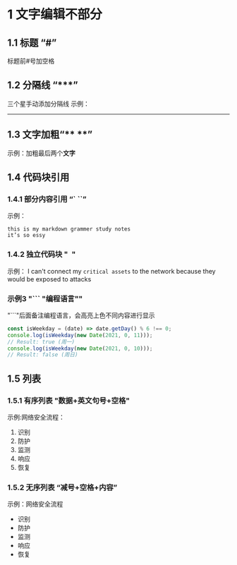 # 1 文字编辑不部分
## 1.1 标题 “#”
标题前#号加空格
## 1.2 分隔线 “***”
三个星手动添加分隔线
示例：
***
## 1.3 文字加粗“** **”
示例：加粗最后两个**文字**
## 1.4 代码块引用
### 1.4.1 部分内容引用 “` ``”
示例：
```
this is my markdown grammer study notes
it’s so essy
```
### 1.4.2 独立代码块 "``` ```"
示例：
I can't connect my ``critical assets`` to the network because they would be exposed to attacks
### 示例3 "``` "编程语言""
"```"后面备注编程语言，会高亮上色不同内容进行显示
```javascript
const isWeekday = (date) => date.getDay() % 6 !== 0;
console.log(isWeekday(new Date(2021, 0, 11)));
// Result: true (周一)
console.log(isWeekday(new Date(2021, 0, 10)));
// Result: false (周日)
```
## 1.5 列表
### 1.5.1 有序列表 "数据+英文句号+空格"
示例:网络安全流程：
1. 识别
2. 防护 
3. 监测
4. 响应
5. 恢复
### 1.5.2 无序列表 “减号+空格+内容”
示例：网络安全流程
- 识别
- 防护
- 监测
- 响应
- 恢复





